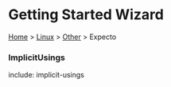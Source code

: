 # Getting Started Wizard

[Home](/docs/wiz/readme.md) > [Linux](pickide_Linux.md) > [Other](picktest_Linux_Other.md) > Expecto

### ImplicitUsings

include: implicit-usings
